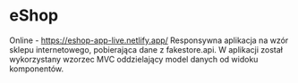 # eShop 
Online - https://eshop-app-live.netlify.app/
Responsywna aplikacja na wzór sklepu internetowego, pobierająca dane z fakestore.api. W aplikacji został wykorzystany wzorzec MVC oddzielający model danych 
od widoku komponentów.  
